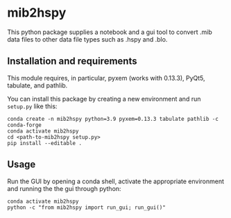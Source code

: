 # mib2hspy

This python package supplies a notebook and a gui tool to convert .mib data files to other data file types such as .hspy and .blo.

## Installation and requirements
This module requires, in particular, pyxem (works with 0.13.3), PyQt5, tabulate, and pathlib.

You can install this package by creating a new environment and run `setup.py` like this:

```shell script
conda create -n mib2hspy python=3.9 pyxem=0.13.3 tabulate pathlib -c conda-forge
conda activate mib2hspy
cd <path-to-mib2hspy setup.py>
pip install --editable .
```

## Usage
Run the GUI by opening a conda shell, activate the appropriate environment and running the the gui through python:
```shell script
conda activate mib2hspy
python -c "from mib2hspy import run_gui; run_gui()"
```